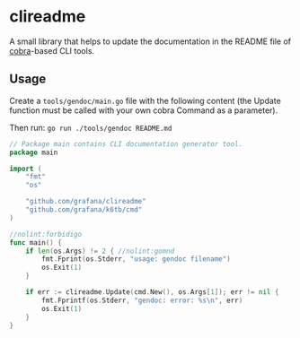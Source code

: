 # clireadme

A small library that helps to update the documentation in the README file of [cobra](https://github.com/spf13/cobra)-based CLI tools.

## Usage

Create a `tools/gendoc/main.go` file with the following content (the Update function must be called with your own cobra Command as a parameter).

Then run: `go run ./tools/gendoc README.md`

```go
// Package main contains CLI documentation generator tool.
package main

import (
	"fmt"
	"os"

	"github.com/grafana/clireadme"
	"github.com/grafana/k6tb/cmd"
)

//nolint:forbidigo
func main() {
	if len(os.Args) != 2 { //nolint:gomnd
		fmt.Fprint(os.Stderr, "usage: gendoc filename")
		os.Exit(1)
	}

	if err := clireadme.Update(cmd.New(), os.Args[1]); err != nil {
		fmt.Fprintf(os.Stderr, "gendoc: error: %s\n", err)
		os.Exit(1)
	}
}
```